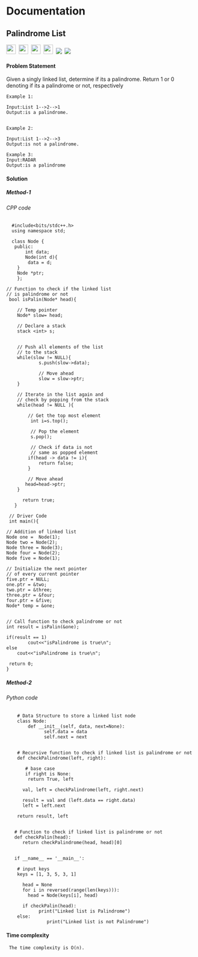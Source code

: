 
# Documentation
## Palindrome List

<a><img src= "https://img.shields.io/badge/-Amazon-blue" height="25">&nbsp;&nbsp;<img src= "https://img.shields.io/badge/-Microsoft-navy" height="25">&nbsp;&nbsp;<img src= "https://img.shields.io/badge/-geeksforgeeks-violet" height="25">&nbsp;&nbsp;<img src= "https://img.shields.io/badge/-Leetcode-navy" height="25">&nbsp;&nbsp;<img src= "https://img.shields.io/badge/-CPP-red">&nbsp;&nbsp;<img src= "https://img.shields.io/badge/-Python-brightgreen"></a>


#### Problem Statement 
Given a singly linked list, determine if its a palindrome. Return 1 or 0 denoting if its a palindrome or not, respectively
 

    Example 1:
    
    Input:List 1-->2-->1 
    Output:is a palindrome.
    

    Example 2:
    
    Input:List 1-->2-->3 
    Output:is not a palindrome.
    
    Example 3:
    Input:RADAR
    Output:is a palindrome
    

#### Solution
     
##### Method-1     
###### CPP code
      #include<bits/stdc++.h> 
      using namespace std;  
  
      class Node { 
       public: 
           int data; 
           Node(int d){ 
            data = d; 
        } 
        Node *ptr; 
        }; 
  
    // Function to check if the linked list  
    // is palindrome or not  
     bool isPalin(Node* head){ 
          
        // Temp pointer  
        Node* slow= head; 
  
        // Declare a stack  
        stack <int> s; 
   
  
        // Push all elements of the list  
        // to the stack  
        while(slow != NULL){ 
                s.push(slow->data); 
  
                // Move ahead  
                slow = slow->ptr; 
        } 
  
        // Iterate in the list again and  
        // check by popping from the stack 
        while(head != NULL ){ 
              
            // Get the top most element  
             int i=s.top(); 
  
             // Pop the element  
             s.pop(); 
  
             // Check if data is not 
             // same as popped element  
            if(head -> data != i){ 
                return false; 
            } 
  
            // Move ahead  
           head=head->ptr; 
        } 
  
          return true; 
       } 
  
     // Driver Code  
     int main(){ 
  
    // Addition of linked list  
    Node one =  Node(1); 
    Node two = Node(2); 
    Node three = Node(3); 
    Node four = Node(2); 
    Node five = Node(1); 
  
    // Initialize the next pointer 
    // of every current pointer  
    five.ptr = NULL; 
    one.ptr = &two; 
    two.ptr = &three; 
    three.ptr = &four; 
    four.ptr = &five; 
    Node* temp = &one; 
  
      
    // Call function to check palindrome or not  
    int result = isPalin(&one); 
    
    if(result == 1) 
            cout<<"isPalindrome is true\n"; 
    else
        cout<<"isPalindrome is true\n"; 
  
     return 0; 
    } 
    
 ##### Method-2
 ###### Python code
        # Data Structure to store a linked list node
        class Node:
           	def __init__(self, data, next=None):
		          self.data = data
		          self.next = next


        # Recursive function to check if linked list is palindrome or not
        def checkPalindrome(left, right):

	       # base case
	       if right is None:
	      	return True, left

	      val, left = checkPalindrome(left, right.next)

	      result = val and (left.data == right.data)
	      left = left.next

      	return result, left


       # Function to check if linked list is palindrome or not
       def checkPalin(head):
	      return checkPalindrome(head, head)[0]


       if __name__ == '__main__':

      	# input keys
      	keys = [1, 3, 5, 3, 1]

	      head = None
	      for i in reversed(range(len(keys))):
	     	head = Node(keys[i], head)

	      if checkPalin(head):
	           	print("Linked list is Palindrome")
      	else:
		           print("Linked list is not Palindrome")

#### Time complexity
     The time complexity is O(n).


 
       
  
